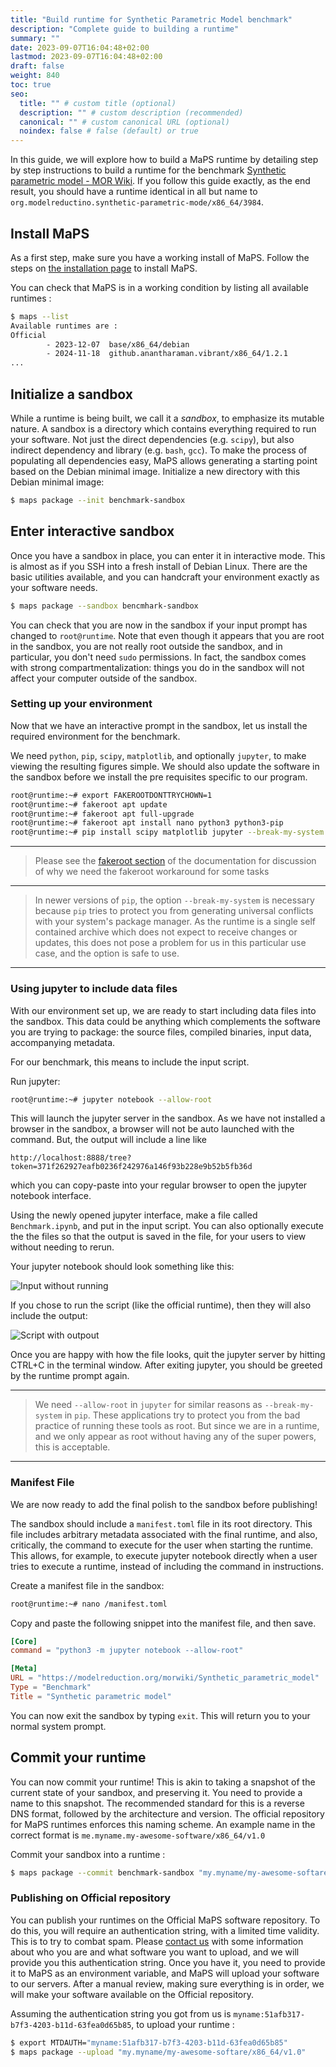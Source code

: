 ```yaml
---
title: "Build runtime for Synthetic Parametric Model benchmark"
description: "Complete guide to building a runtime"
summary: ""
date: 2023-09-07T16:04:48+02:00
lastmod: 2023-09-07T16:04:48+02:00
draft: false
weight: 840
toc: true
seo:
  title: "" # custom title (optional)
  description: "" # custom description (recommended)
  canonical: "" # custom canonical URL (optional)
  noindex: false # false (default) or true
---
```


In this guide, we will explore how to build a MaPS runtime by detailing step by
step instructions to build a runtime for the benchmark [Synthetic parametric
model - MOR
Wiki](https://modelreduction.org/morwiki/Synthetic_parametric_model). If you
follow this guide exactly, as the end result, you should have a runtime
identical in all but name to
`org.modelreductino.synthetic-parametric-mode/x86_64/3984`.

## Install MaPS

As a first step, make sure you have a working install of MaPS. Follow the steps
on [the installation page](/maps/docs/guides/installation/) to install MaPS.

You can check that MaPS is in a working condition by listing all available
runtimes :

```bash
$ maps --list
Available runtimes are :
Official
        - 2023-12-07  base/x86_64/debian
        - 2024-11-18  github.anantharaman.vibrant/x86_64/1.2.1
...
```

## Initialize a sandbox

While a runtime is being built, we call it a _sandbox_, to emphasize its mutable
nature. A sandbox is a directory which contains everything required to run your
software. Not just the direct dependencies (e.g. `scipy`), but also indirect
dependency and library (e.g. `bash`, `gcc`). To make the process of populating
all dependencies easy, MaPS allows generating a starting point based on the
Debian minimal image. Initialize a new directory with this Debian minimal image:

```bash
$ maps package --init benchmark-sandbox
```

## Enter interactive sandbox

Once you have a sandbox in place, you can enter it in interactive mode. This is
almost as if you SSH into a fresh install of Debian Linux. There are the basic
utilities available, and you can handcraft your environment exactly as your
software needs.

```bash
$ maps package --sandbox bencmhark-sandbox
```

You can check that you are now in the sandbox if your input prompt has changed
to `root@runtime`. Note that even though it appears that you are root in the
sandbox, you are not really root outside the sandbox, and in particular, you
don't need `sudo` permissions. In fact, the sandbox comes with strong
compartmentalization: things you do in the sandbox will not affect your computer
outside of the sandbox.

### Setting up your environment

Now that we have an interactive prompt in the sandbox, let us install the
required environment for the benchmark.

We need `python`, `pip`, `scipy`, `matplotlib`, and optionally `jupyter`, to
make viewing the resulting figures simple. We should also update the software
in the sandbox before we install the pre requisites specific to our program.

```bash
root@runtime:~# export FAKEROOTDONTTRYCHOWN=1
root@runtime:~# fakeroot apt update
root@runtime:~# fakeroot apt full-upgrade
root@runtime:~# fakeroot apt install nano python3 python3-pip
root@runtime:~# pip install scipy matplotlib jupyter --break-my-system
```

-------------------
> Please see the [fakeroot
> section](../../reference/package-mode/#a-note-on-fakeroot) of the
> documentation for discussion of why we need the fakeroot workaround for some
> tasks
-------------------
> In newer versions of `pip`, the option `--break-my-system` is necessary
> because `pip` tries to protect you from generating universal conflicts with
> your system's package manager. As the runtime is a single self contained
> archive which does not expect to receive changes or updates, this does not
> pose a problem for us in this particular use case, and the option is safe to
> use.
-------------------

### Using jupyter to include data files

With our environment set up, we are ready to start including data files into the
sandbox. This data could be anything which complements the software you are
trying to package: the source files, compiled binaries, input data, accompanying
metadata.

For our benchmark, this means to include the input script.

Run jupyter:

```bash
root@runtime:~# jupyter notebook --allow-root
```

This will launch the jupyter server in the sandbox. As we have not installed a
browser in the sandbox, a browser will not be auto launched with the command.
But, the output will include a line like

`http://localhost:8888/tree?token=371f262927eafb0236f242976a146f93b228e9b52b5fb36d`

which you can copy-paste into your regular browser to open the jupyter notebook
interface.

Using the newly opened jupyter interface, make a file called `Benchmark.ipynb`,
and put in the input script. You can also optionally execute the the files so
that the output is saved in the file, for your users to view without needing to
rerun.

Your jupyter notebook should look something like this:

![Input without running](image.png)

If you chose to run the script (like the official runtime), then they will also
include the output:

![Script with outpout](image-1.png)

Once you are happy with how the file looks, quit the jupyter server by hitting
CTRL+C in the terminal window. After exiting jupyter, you should be greeted
by the runtime prompt again.

-------------------
> We need `--allow-root` in `jupyter` for similar reasons as `--break-my-system`
> in `pip`. These applications try to protect you from the bad practice of
> running these tools as root. But since we are in a runtime, and we only appear
> as root without having any of the super powers, this is acceptable.
-------------------

### Manifest File

We are now ready to add the final polish to the sandbox before publishing!

The sandbox should include a `manifest.toml` file in its root directory. This
file includes arbitrary metadata associated with the final runtime, and also,
critically, the command to execute for the user when starting the runtime. This
allows, for example, to execute jupyter notebook directly when a user tries to
execute a runtime, instead of including the command in instructions.

Create a manifest file in the sandbox:

```bash
root@runtime:~# nano /manifest.toml
```

Copy and paste the following snippet into the manifest file, and then save.

```toml
[Core]
command = "python3 -m jupyter notebook --allow-root"

[Meta]
URL = "https://modelreduction.org/morwiki/Synthetic_parametric_model"
Type = "Benchmark"
Title = "Synthetic parametric model"
```

You can now exit the sandbox by typing `exit`. This will return you to your
normal system prompt.

## Commit your runtime

You can now commit your runtime! This is akin to taking a snapshot of the
current state of your sandbox, and preserving it. You need to provide a name to
this snapshot. The recommended standard for this is a reverse DNS format,
followed by the architecture and version. The official repository for MaPS
runtimes enforces this naming scheme. An example name in the correct format is
`me.myname.my-awesome-software/x86_64/v1.0`

Commit your sandbox into a runtime :

```bash
$ maps package --commit benchmark-sandbox "my.myname/my-awesome-softare/x86_64/v1.0"
```

### Publishing on Official repository

You can publish your runtimes on the Official MaPS software repository. To do
this, you will require an authentication string, with a limited time validity.
This is to try to combat spam. Please [contact
us](mailto:akaushik@mathematik.uni-kl.de) with some information about who you
are and what software you want to upload, and we will provide you this
authentication string. Once you have it, you need to provide it to MaPS as an
environment variable, and MaPS will upload your software to our servers. After a
manual review, making sure everything is in order, we will make your software
available on the Official repository.

Assuming the authentication string you got from us is
`myname:51afb317-b7f3-4203-b11d-63fea0d65b85`, to upload your runtime :

```bash
$ export MTDAUTH="myname:51afb317-b7f3-4203-b11d-63fea0d65b85"
$ maps package --upload "my.myname/my-awesome-softare/x86_64/v1.0"
```
